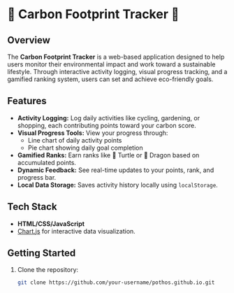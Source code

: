 # 🌱 Carbon Footprint Tracker 🌱

## Overview
The **Carbon Footprint Tracker** is a web-based application designed to help users monitor their environmental impact and work toward a sustainable lifestyle. Through interactive activity logging, visual progress tracking, and a gamified ranking system, users can set and achieve eco-friendly goals.

## Features
- **Activity Logging:** Log daily activities like cycling, gardening, or shopping, each contributing points toward your carbon score.
- **Visual Progress Tools:** View your progress through:
  - Line chart of daily activity points
  - Pie chart showing daily goal completion
- **Gamified Ranks:** Earn ranks like 🐢 Turtle or 🐲 Dragon based on accumulated points.
- **Dynamic Feedback:** See real-time updates to your points, rank, and progress bar.
- **Local Data Storage:** Saves activity history locally using `localStorage`.

## Tech Stack
- **HTML/CSS/JavaScript**
- [Chart.js](https://www.chartjs.org/) for interactive data visualization.

## Getting Started
1. Clone the repository:
   ```bash
   git clone https://github.com/your-username/pothos.github.io.git

